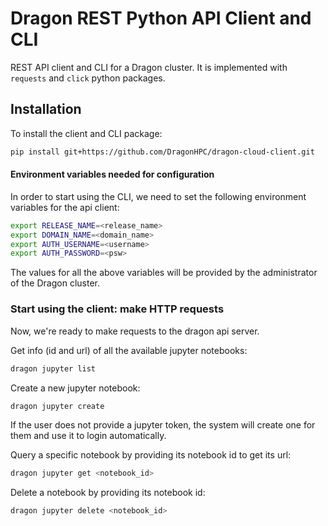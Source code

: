 # Dragon REST Python API Client and CLI


REST API client and CLI for a Dragon cluster. It is implemented with `requests` and
`click` python packages.


## Installation

To install the client and CLI package:

```bash
pip install git+https://github.com/DragonHPC/dragon-cloud-client.git
```


#### Environment variables needed for configuration

In order to start using the CLI, we need to set the following environment variables for the api client:

```bash
export RELEASE_NAME=<release_name>
export DOMAIN_NAME=<domain_name>
export AUTH_USERNAME=<username>
export AUTH_PASSWORD=<psw>
```

The values for all the above variables will be provided by the administrator of the Dragon cluster.



### Start using the client: make HTTP requests

Now, we're ready to make requests to the dragon api server.

Get info (id and url) of all the available jupyter notebooks:

```bash
dragon jupyter list
```

Create a new jupyter notebook:

```bash
dragon jupyter create
```

If the user does not provide a jupyter token, the system will create one for them and
use it to login automatically.

Query a specific notebook by providing its notebook id to get its url:

```bash
dragon jupyter get <notebook_id>
```

Delete a notebook by providing its notebook id:

```bash
dragon jupyter delete <notebook_id>
```
